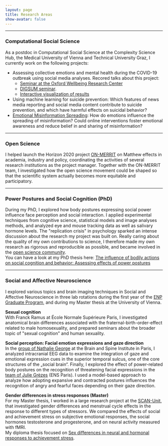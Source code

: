 ```yaml
---
layout: page
title: Research Areas
show-avatar: false
---
```


___


### Computational Social Science

As a postdoc in Computational Social Science at the Complexity Science Hub, the Medical University of Vienna and Technical University Graz, I currently work on the following projects:

* Assessing collective emotions and mental health during the COVID-19 outbreak using social media analyses. Recored talks about this project: 
    - [Seminar at the Oxford Wellbeing Research Center](https://www.youtube.com/watch?v=d953J1vcH4s)
    - [DIGSUM seminar](https://www.youtube.com/watch?v=CLC4ga-H1r0).
    - [Interactive visualization of results](http://dgarcia.eu/COVID19-Emotions.html)
* Using machine learning for suicide prevention: Which features of news media reporting and social media content contribute to suicide prevention, and which have harmful effects on suicidal behavior?
* [Emotional Misinformation Spreading](/emomis.md): How do emotions influence the spreading of misinformation? Could online interventions foster emotional awareness and reduce belief in and sharing of misinformation?

___


### Open Science

I helped launch the Horizon 2020 project [ON-MERRIT](https://on-merrit.eu/) on Matthew effects in academia, industry and policy, coordinating the activities of several research institutions as the project manager. Together with the ON-MERRIT team, I investigated how the open science movement could be shaped so that the scientific system actually becomes more equitable and participatory. 

___


### Power Postures and Social Cognition (PhD)

During my PhD, I explored how body postures expressing social power influence face perception and social interaction. I applied experimental techniques from cognitive science, statistical models and image analyses methods, and analyzed eye and mouse tracking data as well as salivary hormone levels. The "replication crisis" in psychology sparked an intense discussion about the research my project was built on. Really caring about the quality of my own contributions to science, I therefore made my own research as rigorous and reproducible as possible, and became involved in the [open science community](http://improvingpsych.org/).  
You can have a look at my PhD thesis here: [The influence of bodily actions on social cognition and behavior: Assessing effects of power postures](https://tel.archives-ouvertes.fr/tel-02372963)

___


### Social and Affective Neuroscience

I explored various topics and brain imaging techniques in Social and Affective Neuroscience in three lab rotations during the first year of the [ENP Graduate Program][ENPprogram], and during my Master thesis at the University of Vienna. 

**Sexual cognition**  
With Franck Ramus at École Normale Supérieure Paris, I investigated anatomical brain differences associated with the fraternal-birth-order-effect related to male homosexuality, and prepared seminars about the broader topic of "sexual cognition" and human sexuality. 

**Social perception: Facial emotion expressions and gaze direction**  
In the [group of Nathalie George](https://socialaffectiveneuro.wixsite.com/thesanteam/nathalie-george) at the Brain and Spine Institute in Paris, I analyzed intracranial EEG data to examine the integration of gaze and emotional expression cues in the superior temporal sulcus, one of the core structures of the „social brain“. Finally, I explored the effect of power-related body postures on the recognition of threatening facial expressions in the [team of Julie Grèzes](https://lnc2.dec.ens.fr/en/research/teams/social-cognition-brain-society) (ENS Paris). I used a model-based approach to analyze how adopting expansive and contracted postures influences the recognition of angry and fearful faces depending on their gaze direction.
 
**Gender differences in stress responses (Master)**  
For my Master thesis, I worked in a large research project at the [SCAN-Unit][SCAN], that investigated gender differences and menstrual cycle effects in the response to different types of stressors. We compared the effects of social and achievement stress on subjective emotional responses, the social hormones testosterone and progesterone, and on neural activity measured with fMRI.  
My diploma thesis focused on [Sex differences in neural and hormonal responses to achievement stress](http://othes.univie.ac.at/27600/). 

[ENPprogram]: http://www.paris-neuroscience.fr/en/graduate-program
[SCAN]: https://scan-psy.univie.ac.at/


